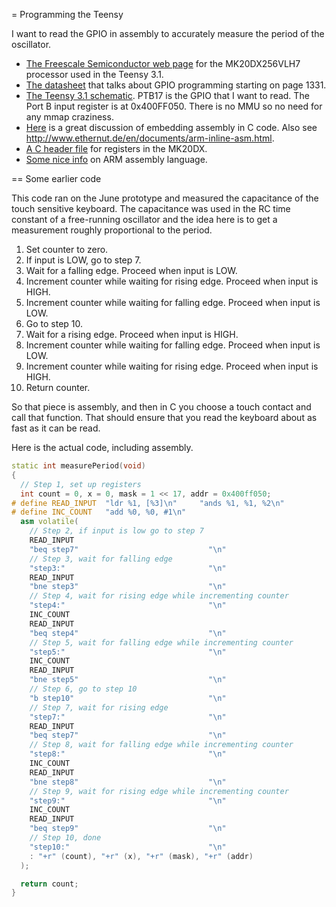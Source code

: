 <!--
pip install markdown
python -m markdown README.md > README.html
-->

= Programming the Teensy

I want to read the GPIO in assembly to accurately measure the period of the oscillator.

* [The Freescale Semiconductor web page](http://www.freescale.com/webapp/sps/site/prod_summary.jsp?code=K20_50) for the MK20DX256VLH7 processor used in the Teensy 3.1.
* [The datasheet](https://www.pjrc.com/teensy/K20P64M72SF1RM.pdf) that talks about GPIO programming starting on page 1331.
* [The Teensy 3.1 schematic](https://www.pjrc.com/teensy/schematic.html). PTB17 is the GPIO that I want to read. The Port B input register is at 0x400FF050. There is no MMU so no need for any mmap craziness.
* [Here](https://forum.pjrc.com/threads/25317-Assembly-coding-for-Teensy3-1) is a great discussion of embedding assembly in C code. Also see http://www.ethernut.de/en/documents/arm-inline-asm.html.
* [A C header file](http://www.keil.com/dd/docs/arm/freescale/kinetis/mk20d7.h) for registers in the MK20DX.
* [Some nice info](http://www.peter-cockerell.net/aalp/html/frames.html) on ARM assembly language.

== Some earlier code

This code ran on the June prototype and measured the capacitance of the touch sensitive keyboard. The capacitance was used in the RC time constant of a free-running oscillator and the idea here is to get a measurement roughly proportional to the period.

1. Set counter to zero.
2. If input is LOW, go to step 7.
3. Wait for a falling edge. Proceed when input is LOW.
4. Increment counter while waiting for rising edge. Proceed when input is HIGH.
5. Increment counter while waiting for falling edge. Proceed when input is LOW.
6. Go to step 10.
7. Wait for a rising edge. Proceed when input is HIGH.
8. Increment counter while waiting for falling edge. Proceed when input is LOW.
9. Increment counter while waiting for rising edge. Proceed when input is HIGH.
10. Return counter.

So that piece is assembly, and then in C you choose a touch contact and call that function. That should ensure that you read the keyboard about as fast as it can be read.

Here is the actual code, including assembly.
```cpp
static int measurePeriod(void)
{
  // Step 1, set up registers
  int count = 0, x = 0, mask = 1 << 17, addr = 0x400ff050;
# define READ_INPUT  "ldr %1, [%3]\n"     "ands %1, %1, %2\n"
# define INC_COUNT   "add %0, %0, #1\n"
  asm volatile(
    // Step 2, if input is low go to step 7
    READ_INPUT
    "beq step7"                             "\n"
    // Step 3, wait for falling edge
    "step3:"                                "\n"
    READ_INPUT
    "bne step3"                             "\n"
    // Step 4, wait for rising edge while incrementing counter
    "step4:"                                "\n"
    INC_COUNT
    READ_INPUT
    "beq step4"                             "\n"
    // Step 5, wait for falling edge while incrementing counter
    "step5:"                                "\n"
    INC_COUNT
    READ_INPUT
    "bne step5"                             "\n"
    // Step 6, go to step 10
    "b step10"                              "\n"
    // Step 7, wait for rising edge
    "step7:"                                "\n"
    READ_INPUT
    "beq step7"                             "\n"
    // Step 8, wait for falling edge while incrementing counter
    "step8:"                                "\n"
    INC_COUNT
    READ_INPUT
    "bne step8"                             "\n"
    // Step 9, wait for rising edge while incrementing counter
    "step9:"                                "\n"
    INC_COUNT
    READ_INPUT
    "beq step9"                             "\n"
    // Step 10, done
    "step10:"                               "\n"
    : "+r" (count), "+r" (x), "+r" (mask), "+r" (addr)
  );

  return count;
}
```